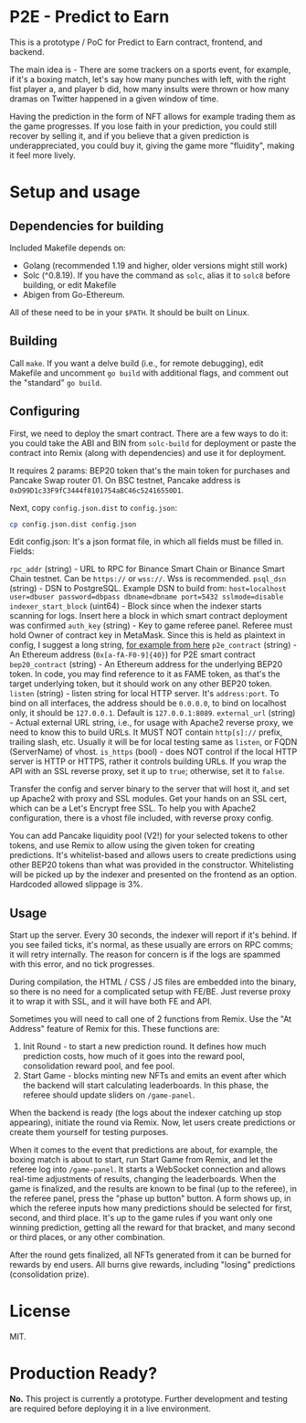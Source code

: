 # P2E - Predict to Earn

This is a prototype / PoC for Predict to Earn contract, frontend, and backend.

The main idea is - There are some trackers on a sports event, for example, if it's a boxing match, let's say
how many punches with left, with the right fist player a, and player b did, how many insults were thrown or how
many dramas on Twitter happened in a given window of time.

Having the prediction in the form of NFT allows for example trading them as the game progresses. If you lose
faith in your prediction, you could still recover by selling it, and if you believe that a given prediction
is underappreciated, you could buy it, giving the game more "fluidity", making it feel more lively.

# Setup and usage

## Dependencies for building

Included Makefile depends on:
- Golang (recommended 1.19 and higher, older versions might still work)
- Solc (^0.8.19). If you have the command as `solc`, alias it to `solc8` before building, or edit Makefile
- Abigen from Go-Ethereum.

All of these need to be in your `$PATH`.
It should be built on Linux.

## Building

Call `make`. If you want a delve build (i.e., for remote debugging), edit Makefile and uncomment `go build` with
additional flags, and comment out the "standard" `go build`.

## Configuring

First, we need to deploy the smart contract. There are a few ways to do it: you could take the ABI and BIN from
`solc-build` for deployment or paste the contract into Remix (along with dependencies) and use it for deployment.

It requires 2 params: BEP20 token that's the main token for purchases and Pancake Swap router 01.
On BSC testnet, Pancake address is `0xD99D1c33F9fC3444f8101754aBC46c52416550D1`.

Next, copy `config.json.dist` to `config.json`:
```bash
cp config.json.dist config.json
```

Edit config.json:
It's a json format file, in which all fields must be filled in. Fields:

`rpc_addr` (string) - URL to RPC for Binance Smart Chain or Binance Smart Chain testnet. Can be `https://` or `wss://`. Wss is recommended.
`psql_dsn` (string) - DSN to PostgreSQL. Example DSN to build from: `host=localhost user=dbuser password=dbpass dbname=dbname port=5432 sslmode=disable`
`indexer_start_block` (uint64) - Block since when the indexer starts scanning for logs. Insert here a block in which smart contract deployment was confirmed
`auth_key` (string) - Key to game referee panel. Referee must hold Owner of contract key in MetaMask. Since this is held as plaintext in config, I suggest a long string, [for example from here](https://grc.com/passwords.htm)
`p2e_contract` (string) - An Ethereum address (`0x[a-fA-F0-9]{40}`) for P2E smart contract
`bep20_contract` (string) - An Ethereum address for the underlying BEP20 token. In code, you may find reference to it as FAME token, as that's the target underlying token, but it should work on any other BEP20 token.
`listen` (string) - listen string for local HTTP server. It's `address:port`. To bind on all interfaces, the address should be `0.0.0.0`, to bind on localhost only, it should be `127.0.0.1`. Default is `127.0.0.1:8089`.
`external_url` (string) - Actual external URL string, i.e., for usage with Apache2 reverse proxy, we need to know this to build URLs. It MUST NOT contain `http[s]://` prefix, trailing slash, etc. Usually it will be for local testing same as `listen`, or FQDN (ServerName) of vhost.
`is_https` (bool) - does NOT control if the local HTTP server is HTTP or HTTPS, rather it controls building URLs. If you wrap the API with an SSL reverse proxy, set it up to `true`; otherwise, set it to `false`.

Transfer the config and server binary to the server that will host it, and set up Apache2 with proxy and SSL modules.
Get your hands on an SSL cert, which can be a Let's Encrypt free SSL. To help you with Apache2 configuration,
there is a vhost file included, with reverse proxy config.

You can add Pancake liquidity pool (V2!) for your selected tokens to other tokens, and use Remix to allow using
the given token for creating predictions. It's whitelist-based and allows users to create predictions using other
BEP20 tokens than what was provided in the constructor. Whitelisting will be picked up by the indexer and presented
on the frontend as an option. Hardcoded allowed slippage is 3%.

## Usage

Start up the server. Every 30 seconds, the indexer will report if it's behind. If you see failed ticks, it's normal,
as these usually are errors on RPC comms; it will retry internally. The reason for concern is if the logs are
spammed with this error, and no tick progresses.

During compilation, the HTML / CSS / JS files are embedded into the binary, so there is no need for a complicated setup
with FE/BE. Just reverse proxy it to wrap it with SSL, and it will have both FE and API.

Sometimes you will need to call one of 2 functions from Remix. Use the "At Address" feature of Remix for this.
These functions are:

1. Init Round - to start a new prediction round. It defines how much prediction costs, how much of it goes into
    the reward pool, consolidation reward pool, and fee pool.
2. Start Game - blocks minting new NFTs and emits an event after which the backend will start calculating leaderboards.
    In this phase, the referee should update sliders on `/game-panel`.

When the backend is ready (the logs about the indexer catching up stop appearing), initiate the round via Remix.
Now, let users create predictions or create them yourself for testing purposes.

When it comes to the event that predictions are about, for example, the boxing match is about to start,
run Start Game from Remix, and let the referee log into `/game-panel`. It starts a WebSocket connection and allows
real-time adjustments of results, changing the leaderboards. When the game is finalized, and the results are known
to be final (up to the referee), in the referee panel, press the "phase up button" button. A form shows up, in which
the referee inputs how many predictions should be selected for first, second, and third place. It's up to
the game rules if you want only one winning prediction, getting all the reward for that bracket, and many second
or third places, or any other combination.

After the round gets finalized, all NFTs generated from it can be burned for rewards by end users.
All burns give rewards, including "losing" predictions (consolidation prize).

# License

MIT.

# Production Ready?

**No.** This project is currently a prototype. Further development and testing are required before deploying it in a live environment.
